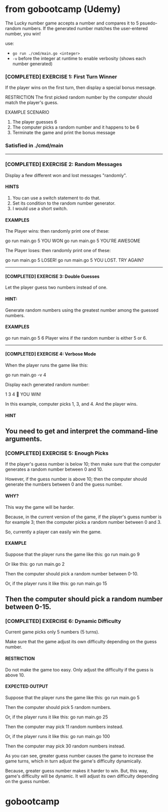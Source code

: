 # from gobootcamp (Udemy)

The Lucky number game accepts a number and compares it to 5 psuedo-random numbers. If the generated number matches the user-entered number, you win!

use:
* `go run ./cmd/main.go <integer>`
* `-v` before the integer at runtime to enable verbosity (shows each number generated)

### [COMPLETED] EXERCISE 1: First Turn Winner
If the player wins on the first turn, then display
a special bonus message.

RESTRICTION
The first picked random number by the computer should
match the player's guess.

EXAMPLE SCENARIO
1. The player guesses 6
2. The computer picks a random number and it happens to be 6
3. Terminate the game and print the bonus message
 
### Satisfied in ./cmd/main
 
---------------------------------------------------------
### [COMPLETED] EXERCISE 2: Random Messages

Display a few different won and lost messages "randomly".

#### HINTS
1. You can use a switch statement to do that.
2. Set its condition to the random number generator.
3. I would use a short switch.

#### EXAMPLES
The Player wins: then randomly print one of these:

go run main.go 5
   YOU WON
go run main.go 5
   YOU'RE AWESOME

The Player loses: then randomly print one of these:

go run main.go 5
   LOSER!
go run main.go 5
   YOU LOST. TRY AGAIN?

---------------------------------------------------------
#### [COMPLETED] EXERCISE 3: Double Guesses

Let the player guess two numbers instead of one.

#### HINT:
Generate random numbers using the greatest number
among the guessed numbers.

#### EXAMPLES
go run main.go 5 6
Player wins if the random number is either 5 or 6.

---------------------------------------------------------
#### [COMPLETED] EXERCISE 4: Verbose Mode

When the player runs the game like this:

go run main.go -v 4

Display each generated random number:

   1 3 4 🎉  YOU WIN!

In this example, computer picks 1, 3, and 4. And the player wins.

#### HINT
You need to get and interpret the command-line arguments.
---------------------------------------------------------

### [COMPLETED] EXERCISE 5: Enough Picks

If the player's guess number is below 10;
then make sure that the computer generates a random
number between 0 and 10.

However, if the guess number is above 10; then the
computer should generate the numbers
between 0 and the guess number.

#### WHY?
This way the game will be harder.

Because, in the current version of the game, if
the player's guess number is for example 3; then the
computer picks a random number between 0 and 3.

So, currently a player can easily win the game.

#### EXAMPLE
Suppose that the player runs the game like this:
  go run main.go 9

Or like this:
  go run main.go 2

  Then the computer should pick a random number
  between 0-10.

Or, if the player runs it like this:
  go run main.go 15

  Then the computer should pick a random number
  between 0-15.
--------------------------------------------------------
### [COMPLETED] EXERCISE 6: Dynamic Difficulty

Current game picks only 5 numbers (5 turns).

Make sure that the game adjust its own difficulty
depending on the guess number.

#### RESTRICTION
Do not make the game too easy. Only adjust the
difficulty if the guess is above 10.

#### EXPECTED OUTPUT
Suppose that the player runs the game like this:
  go run main.go 5

  Then the computer should pick 5 random numbers.

Or, if the player runs it like this:
  go run main.go 25

  Then the computer may pick 11 random numbers
  instead.

Or, if the player runs it like this:
  go run main.go 100

  Then the computer may pick 30 random numbers
  instead.

As you can see, greater guess number causes the
game to increase the game turns, which in turn
adjust the game's difficulty dynamically.

Because, greater guess number makes it harder to win.
But, this way, game's difficulty will be dynamic.
It will adjust its own difficulty depending on the
guess number.
# gobootcamp
